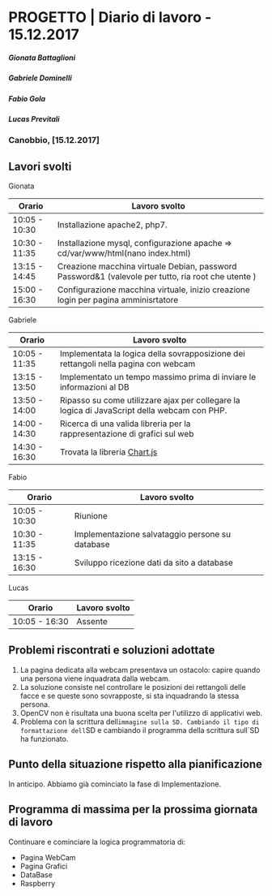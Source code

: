 # PROGETTO | Diario di lavoro - 15.12.2017
##### Gionata Battaglioni
##### Gabriele Dominelli
##### Fabio Gola
##### Lucas Previtali
### Canobbio, [15.12.2017]

## Lavori svolti
Gionata


|Orario        |Lavoro svolto                 |
|--------------|------------------------------|
|10:05 - 10:30 |Installazione apache2, php7.			        |
|10:30 - 11:35 |Installazione mysql, configurazione apache => cd/var/www/html(nano index.html)|                   
|13:15 - 14:45 |Creazione macchina virtuale Debian, password Password&1 (valevole per tutto, ria root che utente )|
|15:00 - 16:30 |Configurazione macchina virtuale, inizio creazione login per pagina amminisrtatore|

Gabriele

|Orario        |Lavoro svolto                 |
|--------------|------------------------------|
|10:05 - 11:35 |Implementata la logica della sovrapposizione dei rettangoli nella pagina con webcam			        |
|13:15 - 13:50 |Implementato un tempo massimo prima di inviare le informazioni al DB|
|13:50 - 14:00 |Ripasso su come utilizzare ajax per collegare la logica di JavaScript della webcam con PHP.|
|14:00 - 14:30 |Ricerca di una valida libreria per la rappresentazione di grafici sul web|
|14:30 - 16:30 |Trovata la libreria [Chart.js](http://www.html.it/articoli/chart-js-creare-grafici-interattivi/)|


Fabio

|Orario        |Lavoro svolto                 |
|--------------|------------------------------|
|10:05 - 10:30 |Riunione					      |
|10:30 - 11:35 |Implementazione salvataggio persone su database					      |                         
|13:15 - 16:30 |Sviluppo ricezione dati da sito a database|


Lucas


|Orario        |Lavoro svolto                 |
|--------------|------------------------------|
|10:05 - 16:30 |Assente			        |



##  Problemi riscontrati e soluzioni adottate
1. La pagina dedicata alla webcam presentava un ostacolo: capire quando una persona viene inquadrata dalla webcam.
2. La soluzione consiste nel controllare le posizioni dei rettangoli delle facce e se queste sono sovrapposte, si sta inquadrando la stessa persona.
1. OpenCV non è risultata una buona scelta per l'utilizzo di applicativi web.
4. Problema con la scrittura dell`immagine sulla SD. Cambiando il tipo di formattazione dell`SD e cambiando il programma della scrittura sull`SD ha funzionato.

##  Punto della situazione rispetto alla pianificazione
In anticipo. Abbiamo già cominciato la fase di Implementazione.

## Programma di massima per la prossima giornata di lavoro
Continuare e cominciare la logica programmatoria di:
- Pagina WebCam
- Pagina Grafici
- DataBase
- Raspberry
